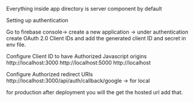 Everything inside app directory is server component by default


Setting up authentication

Go to firebase console-> create a new application -> under authentication create OAuth 2.0 Client IDs 
and add the generated client ID and secret in env file.

Configure Client ID to have Authorized Javascript origins
http://localhost:3000
http://localhost:5000
http://localhost

Configure Authorized redirect URIs
http://localhost:3000/api/auth/callback/google   -> for local

for production after deployment you will the get the hosted url add that.
